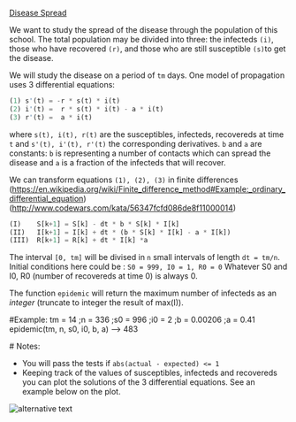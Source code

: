[Disease Spread](https://www.codewars.com/kata/disease-spread/train/rust)

We want to study the spread of the disease through the population of this school. The total population may be divided into three: the infecteds `(i)`, those who have recovered `(r)`, and those who are still susceptible `(s)`to get the disease.

We will study the disease on a period of `tm` days. One model of propagation uses 3 differential equations:

```rust
(1) s'(t) = -r * s(t) * i(t)
(2) i'(t) =  r * s(t) * i(t) - a * i(t)
(3) r'(t) =  a * i(t)
```

where `s(t), i(t), r(t)` are the susceptibles, infecteds, recovereds at time `t` and `s'(t), i'(t), r'(t)` the corresponding derivatives. `b` and `a` are constants: `b` is representing a number of contacts which can spread the disease and `a` is a fraction of the infecteds that will recover. 

We can transform equations `(1), (2), (3)` in finite differences (<https://en.wikipedia.org/wiki/Finite_difference_method#Example:_ordinary_differential_equation>) (<http://www.codewars.com/kata/56347fcfd086de8f11000014>)

```rust
(I)    S[k+1] = S[k] - dt * b * S[k] * I[k]
(II)   I[k+1] = I[k] + dt * (b * S[k] * I[k] - a * I[k])
(III)  R[k+1] = R[k] + dt * I[k] *a
```

The interval `[0, tm]` will be divised in `n` small intervals of length `dt = tm/n`. Initial conditions here could be : `S0 = 999, I0 = 1, R0 = 0` Whatever S0 and I0, R0 (number of recovereds at time 0) is always 0.

The function `epidemic` will return the maximum number of infecteds as an *integer* (truncate to integer the result of max(I)).

\#Example: tm = 14 ;n = 336 ;s0 = 996 ;i0 = 2 ;b = 0.00206 ;a = 0.41 epidemic(tm, n, s0, i0, b, a) --> 483

\# Notes:

- You will pass the tests if `abs(actual - expected) <= 1`
- Keeping track of the values of susceptibles, infecteds and recovereds you can plot the solutions of the 3 differential equations. See an example below on the plot.

![alternative text](http://i.imgur.com/xB6VSqzm.png)